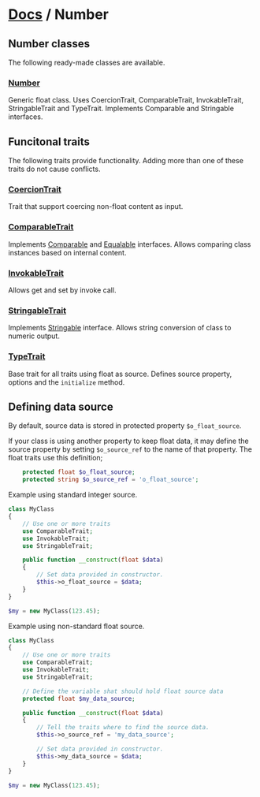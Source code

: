 # [Docs](../../README.md) / Number

## Number classes

The following ready-made classes are available.

### [Number](Number/Number.md)

Generic float class.
Uses CoercionTrait, ComparableTrait, InvokableTrait, StringableTrait and TypeTrait.
Implements Comparable and Stringable interfaces.


## Funcitonal traits

The following traits provide functionality. Adding more than one of these traits do not cause conflicts.

### [CoercionTrait](Number/CoercionTrait.md)

Trait that support coercing non-float content as input.

### [ComparableTrait](Number/ComparableTrait.md)

Implements [Comparable](https://github.com/sirn-se/phrity-comparison) and [Equalable](https://github.com/sirn-se/phrity-comparison) interfaces.
Allows comparing class instances based on internal content.

### [InvokableTrait](Number/InvokableTrait.md)

Allows get and set by invoke call.

### [StringableTrait](Number/StringableTrait.md)

Implements [Stringable](https://www.php.net/manual/en/class.stringable) interface.
Allows string conversion of class to numeric output.

### [TypeTrait](Number/TypeTrait.md)

Base trait for all traits using float as source.
Defines source property, options and the `initialize` method.


## Defining data source

By default, source data is stored in protected property `$o_float_source`.

If your class is using another property to keep float data, it may define the source property by setting
`$o_source_ref` to the name of that property. The float traits use this definition;

```php
    protected float $o_float_source;
    protected string $o_source_ref = 'o_float_source';
```

Example using standard integer source.

```php
class MyClass
{
    // Use one or more traits
    use ComparableTrait;
    use InvokableTrait;
    use StringableTrait;

    public function __construct(float $data)
    {
        // Set data provided in constructor.
        $this->o_float_source = $data;
    }
}

$my = new MyClass(123.45);
```

Example using non-standard float source.
```php
class MyClass
{
    // Use one or more traits
    use ComparableTrait;
    use InvokableTrait;
    use StringableTrait;

    // Define the variable shat should hold float source data
    protected float $my_data_source;

    public function __construct(float $data)
    {
        // Tell the traits where to find the source data.
        $this->o_source_ref = 'my_data_source';

        // Set data provided in constructor.
        $this->my_data_source = $data;
    }
}

$my = new MyClass(123.45);
```